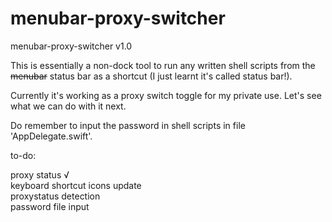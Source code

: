 # menubar-proxy-switcher

menubar-proxy-switcher v1.0

This is essentially a non-dock tool to run any written shell scripts from the ~~menubar~~ status bar as a shortcut (I just learnt it's called status bar!). 

Currently it's working as a proxy switch toggle for my private use. Let's see what we can do with it next.

Do remember to input the password in shell scripts in file 'AppDelegate.swift'.

to-do:  
  
  proxy status √  
  keyboard shortcut
  icons update  
  proxystatus detection  
  password file input
